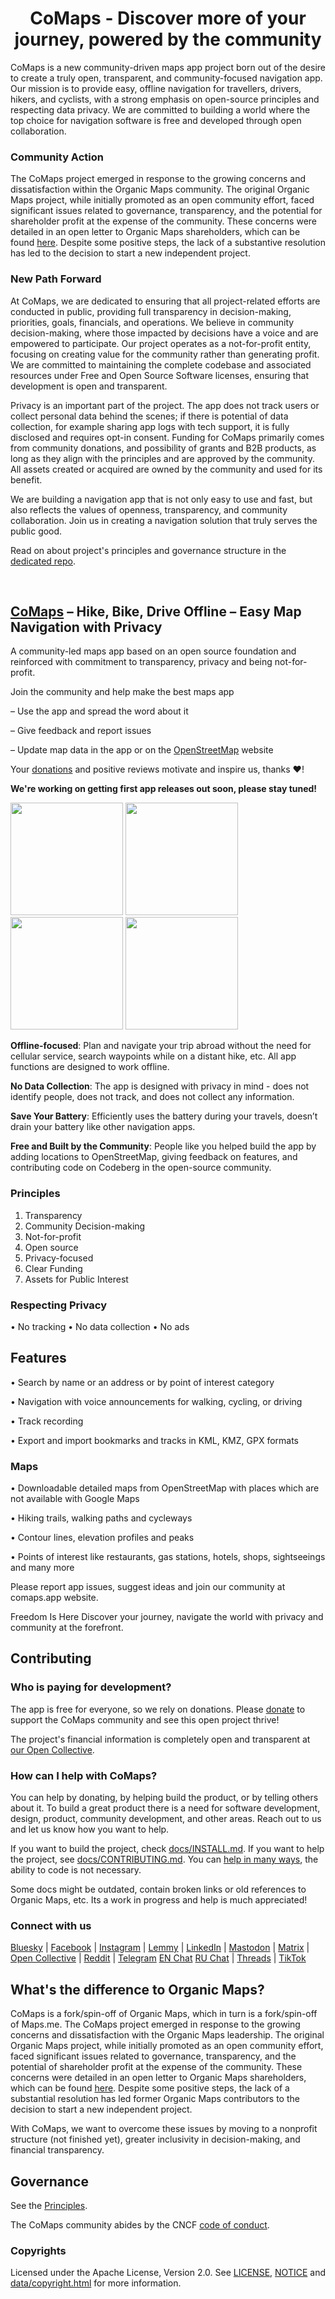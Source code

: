 <!--<div align="center">
  <img src="qt/res/logo.png" height="100"/>
</div>-->
<h1 align="center"">CoMaps - Discover more of your journey, powered by the community</h1>


CoMaps is a new community-driven maps app project born out of the desire to create a truly open, transparent, and community-focused navigation app. Our mission is to provide easy, offline navigation for travellers, drivers, hikers, and cyclists, with a strong emphasis on open-source principles and respecting data privacy. We are committed to building a world where the top choice for navigation software is free and developed through open collaboration.

### Community Action

The CoMaps project emerged in response to the growing concerns and dissatisfaction within the Organic Maps community. The original Organic Maps project, while initially promoted as an open community effort, faced significant issues related to governance, transparency, and the potential for shareholder profit at the expense of the community. These concerns were detailed in an open letter to Organic Maps shareholders, which can be found [here](https://openletter.earth/open-letter-to-organic-maps-shareholders-a0bf770c). Despite some positive steps, the lack of a substantive resolution has led to the decision to start a new independent project.


### New Path Forward

At CoMaps, we are dedicated to ensuring that all project-related efforts are conducted in public, providing full transparency in decision-making, priorities, goals, financials, and operations. We believe in community decision-making, where those impacted by decisions have a voice and are empowered to participate. Our project operates as a not-for-profit entity, focusing on creating value for the community rather than generating profit. We are committed to maintaining the complete codebase and associated resources under Free and Open Source Software licenses, ensuring that development is open and transparent.

Privacy is an important part of the project. The app does not track users or collect personal data behind the scenes; if there is potential of data collection, for example sharing app logs with tech support, it is fully disclosed and requires opt-in consent. Funding for CoMaps primarily comes from community donations, and possibility of grants and B2B products, as long as they align with the principles and are approved by the community. All assets created or acquired are owned by the community and used for its benefit.

We are building a navigation app that is not only easy to use and fast, but also reflects the values of openness, transparency, and community collaboration. Join us in creating a navigation solution that truly serves the public good.

Read on about project's principles and governance structure in the [dedicated repo](https://codeberg.org/comaps/governance#core-principles-work-in-progress).

<br>

## [CoMaps](https://comaps.app) – Hike, Bike, Drive Offline – Easy Map Navigation with Privacy

A community-led maps app based on an open source foundation and reinforced with commitment to transparency, privacy and being not-for-profit.

Join the community and help make the best maps app

–	Use the app and spread the word about it

–	Give feedback and report issues

–	Update map data in the app or on the [OpenStreetMap](https://www.openstreetmap.org) website


Your [donations](https://opencollective.com/comaps/donate) and positive reviews motivate and inspire us, thanks ❤️!

**We're working on getting first app releases out soon, please stay tuned!**

<!--
[<img src="docs/badges/apple-appstore.png" alt="App Store" width="160">](https://apps.apple.com/app/comaps/id1567437057)
[<img src="docs/badges/google-play.png" alt="Google Play" width="160">](https://play.google.com/store/apps/details?id=app.comaps)
[<img src="docs/badges/fdroid.png" alt="F-Droid" width="160">](https://f-droid.org/en/packages/app.comaps/)
-->

<p float="left">
  <img src="android/app/src/fdroid/play/listings/en-US/graphics/phone-screenshots/1.jpg" width="180" />
  <img src="android/app/src/fdroid/play/listings/en-US/graphics/phone-screenshots/2.jpg" width="180" />
  <img src="android/app/src/fdroid/play/listings/en-US/graphics/phone-screenshots/3.jpg" width="180" />
  <img src="android/app/src/fdroid/play/listings/en-US/graphics/phone-screenshots/4.jpg" width="180" />
</p>

**Offline-focused**: Plan and navigate your trip abroad without the need for cellular service, search waypoints while on a distant hike, etc. All app functions are designed to work offline.

**No Data Collection**: The app is designed with privacy in mind - does not identify people, does not track, and does not collect any information.

**Save Your Battery**: Efficiently uses the battery during your travels, doesn’t drain your battery like other navigation apps.

**Free and Built by the Community**: People like you helped build the app by adding locations to OpenStreetMap, giving feedback on features, and contributing code on Codeberg in the open-source community.

### Principles
1.	Transparency
2.	Community Decision-making
3.	Not-for-profit
4.	Open source
5.	Privacy-focused
6.	Clear Funding
7.	Assets for Public Interest


### Respecting Privacy
• No tracking
• No data collection
• No ads


## Features

• Search by name or an address or by point of interest category

• Navigation with voice announcements for walking, cycling, or driving

• Track recording

• Export and import bookmarks and tracks in KML, KMZ, GPX formats


### Maps

• Downloadable detailed maps from OpenStreetMap with places which are not available with Google Maps

• Hiking trails, walking paths and cycleways

• Contour lines, elevation profiles and peaks

• Points of interest like restaurants, gas stations, hotels, shops, sightseeings and many more



Please report app issues, suggest ideas and join our community at comaps.app website.

Freedom Is Here Discover your journey, navigate the world with privacy and community at the forefront. 


<a name="contributing">

## Contributing

### Who is paying for development?

The app is free for everyone, so we rely on donations. Please [donate](https://opencollective.com/comaps/donate) to support the CoMaps community and see this open project thrive!

The project's financial information is completely open and transparent at [our Open Collective](https://opencollective.com/comaps).

### How can I help with CoMaps?

You can help by donating, by helping build the product, or by telling others about it. To build a great product there is a need for software development, design, product, community development, and other areas. Reach out to us and let us know how you want to help.

If you want to build the project, check [docs/INSTALL.md](docs/INSTALL.md). If you want to help the project,
see [docs/CONTRIBUTING.md](docs/CONTRIBUTING.md). You can [help in many ways](https://comaps.app/support-us/), the ability to code is not necessary.

Some docs might be outdated, contain broken links or old references to Organic Maps, etc. Its a work in progress and help is much appreciated!

<!-- uncomment when linked resources are ready
### Feedback

- **Rate us on the [App Store](https://apps.apple.com/app/comaps/id1567437057)
and [Google Play](https://play.google.com/store/apps/details?id=app.comaps)**.
- **Star us on Codeberg**.
- Report bugs or issues to [the issue tracker](https://codeberg.org/comaps/comaps/issues).
-->

### Connect with us

[Bluesky](https://bsky.app/profile/comaps.app)
 | [Facebook](https://www.facebook.com/CoMapsCommunity/)
 | [Instagram](https://www.instagram.com/comapscommunity/)
 | [Lemmy](https://sopuli.xyz/c/CoMaps)
 | [LinkedIn](https://www.linkedin.com/company/comaps-community/)
 | [Mastodon](https://floss.social/@CoMaps)
 | [Matrix](https://matrix.to/#/#comaps:matrix.org)
 | [Open Collective](https://opencollective.com/comaps)
 | [Reddit](https://www.reddit.com/r/CoMaps/)
 | [Telegram](https://t.me/CoMapsApp) [EN Chat](https://t.me/CoMaps_EN) [RU Chat](https://t.me/CoMaps_RU)
 | [Threads](https://www.threads.com/@comapscommunity)
 | [TikTok](https://www.tiktok.com/@comapscommunity)

## What's the difference to Organic Maps?

CoMaps is a fork/spin-off of Organic Maps, which in turn is a fork/spin-off of Maps.me. The CoMaps project emerged in response to the growing concerns and dissatisfaction with the Organic Maps leadership. The original Organic Maps project, while initially promoted as an open community effort, faced significant issues related to governance, transparency, and the potential of shareholder profit at the expense of the community. These concerns were detailed in an open letter to Organic Maps shareholders, which can be found [here](https://openletter.earth/open-letter-to-organic-maps-shareholders-a0bf770c). Despite some positive steps, the lack of a substantial resolution has led former Organic Maps contributors to the decision to start a new independent project.

With CoMaps, we want to overcome these issues by moving to a nonprofit structure (not finished yet), greater inclusivity in decision-making, and financial transparency.

## Governance

See the [Principles](https://codeberg.org/comaps/governance).

The CoMaps community abides by the CNCF [code of conduct](docs/CODE_OF_CONDUCT.md).

### Copyrights

Licensed under the Apache License, Version 2.0. See
[LICENSE](LICENSE),
[NOTICE](NOTICE)
and [data/copyright.html](data/copyright.html)
for more information.

